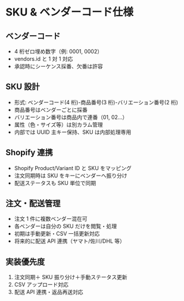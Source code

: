 # SKU & ベンダーコード仕様

## ベンダーコード

- 4 桁ゼロ埋め数字（例: 0001, 0002）
- vendors.id と 1 対 1 対応
- 承認時にシーケンス採番、欠番は許容

## SKU 設計

- 形式: ベンダーコード(4 桁)-商品番号(3 桁)-バリエーション番号(2 桁)
- 商品番号はベンダーごとに採番
- バリエーション番号は商品内で連番（01, 02…）
- 属性（色・サイズ等）は別カラム管理
- 内部では UUID 主キー保持、SKU は内部処理専用

## Shopify 連携

- Shopify Product/Variant ID と SKU をマッピング
- 注文同期時は SKU をキーにベンダーへ振り分け
- 配送ステータスも SKU 単位で同期

## 注文・配送管理

- 注文 1 件に複数ベンダー混在可
- 各ベンダーは自分の SKU だけを閲覧・処理
- 初期は手動更新・CSV 一括更新対応
- 将来的に配送 API 連携（ヤマト/佐川/DHL 等）

## 実装優先度

1. 注文同期＋ SKU 振り分け＋手動ステータス更新
2. CSV アップロード対応
3. 配送 API 連携・返品再送対応
